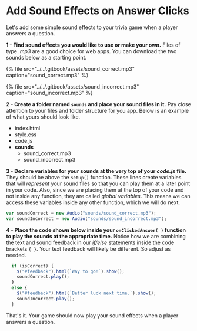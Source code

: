 # Add Sound Effects on Answer Clicks

Let's add some simple sound effects to your trivia game when a player answers a question. 

**1 - Find sound effects you would like to use or make your own.** Files of type _.mp3_ are a good choice for web apps. You can download the two sounds below as a starting point. 

{% file src="../../.gitbook/assets/sound\_correct.mp3" caption="sound\_correct.mp3" %}

{% file src="../../.gitbook/assets/sound\_incorrect.mp3" caption="sound\_incorrect.mp3" %}

**2 - Create a folder named `sounds` and place your sound files in it.** Pay close attention to your files and folder structure for you app. Below is an example of what yours should look like.

* index.html
* style.css
* code.js
* **sounds**
  * sound\_correct.mp3
  * sound\_incorrect.mp3

**3 - Declare variables for your sounds at the very top of your** _**code.js**_ **file.** They should be above the `setup()` function. These lines create variables that will _represent_ your sound files so that you can play them at a later point in your code. Also, since we are placing them at the top of your code and not inside any function, they are called _global variables_. This means we can access these variables inside any other function, which we will do next.

```javascript
var soundCorrect = new Audio("sounds/sound_correct.mp3");
var soundIncorrect = new Audio("sounds/sound_incorrect.mp3");
```

**4 - Place the code shown below inside your `onClickedAnswer( )` function to play the sounds at the appropriate time.** Notice how we are combining the text and sound feedback in our _if/else_ statements inside the code brackets `{ }`. Your text feedback will likely be different. So adjust as needed. 

```javascript
  if (isCorrect) {
    $("#feedback").html(`Way to go!`).show();
    soundCorrect.play();
  }
  else {
    $("#feedback").html(`Better luck next time.`).show();
    soundIncorrect.play();
  }
```

That's it. Your game should now play your sound effects when a player answers a question.

